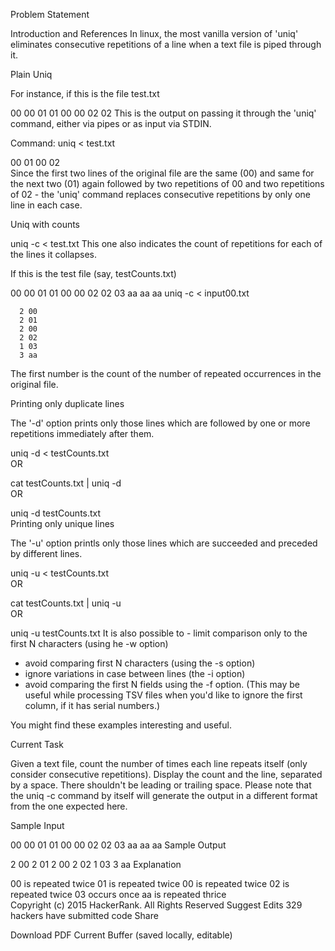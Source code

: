 Problem Statement

Introduction and References 
In linux, the most vanilla version of 'uniq' eliminates consecutive repetitions of a line when a text file is piped through it.

Plain Uniq

For instance, if this is the file test.txt

00
00
01
01
00
00
02
02
This is the output on passing it through the 'uniq' command, either via pipes or as input via STDIN.

Command:  uniq < test.txt 

00
01
00
02  
Since the first two lines of the original file are the same (00) and same for the next two (01) again followed by two repetitions of 00 and two repetitions of 02 - the 'uniq' command replaces consecutive repetitions by only one line in each case.

Uniq with counts

uniq -c < test.txt
This one also indicates the count of repetitions for each of the lines it collapses.

If this is the test file (say, testCounts.txt)

00
00
01
01
00
00
02
02
03
aa
aa
aa
uniq -c < input00.txt

      2 00
      2 01
      2 00
      2 02
      1 03
      3 aa
The first number is the count of the number of repeated occurrences in the original file.

Printing only duplicate lines

The '-d' option prints only those lines which are followed by one or more repetitions immediately after them.

uniq -d < testCounts.txt  
OR

cat testCounts.txt | uniq -d  
OR

uniq -d testCounts.txt  
Printing only unique lines

The '-u' option printls only those lines which are succeeded and preceded by different lines.

uniq -u < testCounts.txt  
OR

cat testCounts.txt | uniq -u  
OR

uniq -u testCounts.txt
It is also possible to - limit comparison only to the first N characters (using he -w option) 
- avoid comparing first N characters (using the -s option) 
- ignore variations in case between lines (the -i option) 
- avoid comparing the first N fields using the -f option. 
(This may be useful while processing TSV files when you'd like to ignore the first column, if it has serial numbers.)

You might find these examples interesting and useful.

Current Task

Given a text file, count the number of times each line repeats itself (only consider consecutive repetitions). Display the count and the line, separated by a space. There shouldn't be leading or trailing space. Please note that the uniq -c command by itself will generate the output in a different format from the one expected here.

Sample Input

00
00
01
01
00
00
02
02
03
aa
aa
aa
Sample Output

2 00
2 01
2 00
2 02
1 03
3 aa 
Explanation

00 is repeated twice
01 is repeated twice
00 is repeated twice
02 is repeated twice
03 occurs once
aa is repeated thrice  
Copyright (c) 2015 HackerRank.
All Rights Reserved
Suggest Edits
329 hackers have submitted code
Share

Download PDF
Current Buffer (saved locally, editable)     
